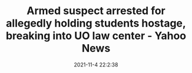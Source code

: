 ---
"title": "Armed suspect arrested for allegedly holding students hostage, breaking into UO law center - Yahoo News"
"date": "2021-11-4 22:2:38"
"feed_name": "GOOGLENEWSCONSTRUCTION"
"feed_website": "https://news.google.com/search?q=construction%2Bincident&hl=en-US&gl=US&ceid=US:en"
"feed_rss": "https://news.google.com/rss/search?q=construction%2Bincident&hl=en-US&gl=US&ceid=US:en"
"link": "https://news.yahoo.com/heavy-police-presence-responds-university-175923193.html"
"source": "{'href': 'https://news.yahoo.com', 'title': 'Yahoo News'}"
"file": "_posts/2021-1-1-9355b5cac4b0fffd43c018a2b753270488adf79d.md"
"accident": "0"
"drilling": "0"
"dead": "0"
"injured": "0"
"arrested": "0"
"place": "unknown place"
"where": "unknown site"
"causes": "unknown"
"place_uri": "unknown place"
---